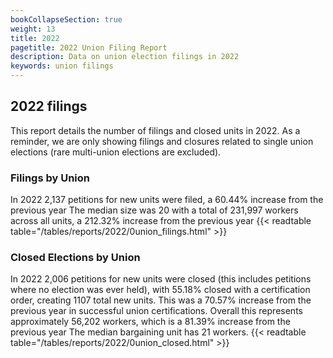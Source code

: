 ```yaml
---
bookCollapseSection: true
weight: 13
title: 2022
pagetitle: 2022 Union Filing Report
description: Data on union election filings in 2022
keywords: union filings
---
```


## 2022 filings

This report details the number of filings and closed units in 2022. As a reminder, we are only showing filings and closures related to single union elections (rare multi-union elections are excluded).

### Filings by Union
In 2022 2,137 petitions for new units were filed, a 60.44% increase from the previous year The median size was 20 with a total of 231,997 workers across all units, a 212.32% increase from the previous year
{{< readtable table="/tables/reports/2022/0union_filings.html" >}}

### Closed Elections by Union
In 2022 2,006 petitions for new units were closed (this includes petitions where no election was ever held), with 55.18% closed with a certification order, creating 1107 total new units. This was a 70.57% increase from the previous year in successful union certifications. Overall this represents approximately 56,202 workers, which is a 81.39% increase from the previous year The median bargaining unit has 21 workers.
{{< readtable table="/tables/reports/2022/0union_closed.html" >}}
